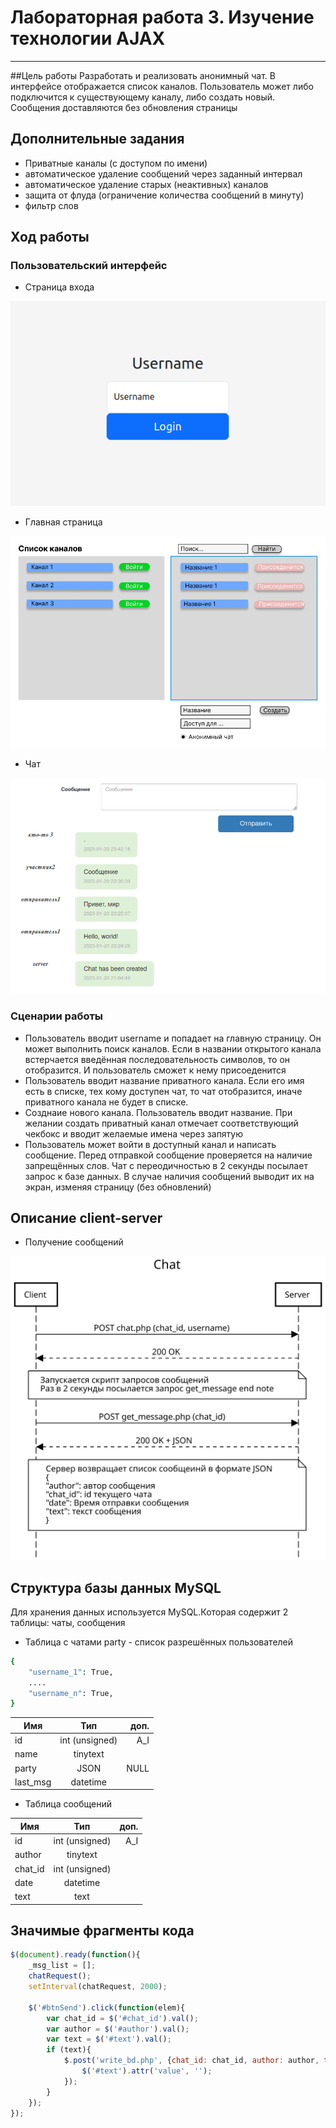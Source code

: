 # Лабораторная работа 3. Изучение технологии AJAX
*****
##Цель работы
Разработать и реализовать анонимный чат. В интерфейсе отображается список каналов. Пользователь может либо подключится к существующему каналу, либо создать новый. Сообщения доставляются без обновления страницы

## Дополнительные задания
* Приватные каналы (с доступом по имени)
* автоматическое удаление сообщений через заданный интервал
* автоматическое удаление старых (неактивных) каналов
* защита от флуда (ограничение количества сообщений в минуту)
* фильтр слов

## Ход работы
### Пользовательский интерфейс
* Страница входа

![Рис. 1 - Вход](https://github.com/4260snow/lab_chat/blob/main/images/login.png)

* Главная страница

![Рис. 2 - Интерфейс](https://github.com/4260snow/lab_chat/blob/main/images/ui.png)

* Чат

![Рис. 3 - Чат](https://github.com/4260snow/lab_chat/blob/main/images/chat.png)

### Сценарии работы

* Пользователь вводит username и попадает на главную страницу. Он может выполнить поиск каналов. Если в названии открытого канала встерчается введённая последовательность символов, то он отобразится. И пользователь сможет к нему присоеденится
* Пользователь вводит название приватного канала. Если его имя есть в списке, тех кому доступен чат, то чат отобразится, иначе приватного канала не будет в списке.
* Созднаие нового канала. Пользователь вводит название. При желании создать приватный канал отмечает соответствующий чекбокс и вводит желаемые имена через запятую
* Пользователь может войти в доступный канал и написать сообщение. Перед отправкой сообщение проверяется на наличие запрещённых слов. Чат с переодичностью в 2 секунды посылает запрос к базе данных. В случае наличия сообщений выводит их на экран, изменяя страницу (без обновлений)

## Описание client-server
* Получение сообщений

![Рис. 4 - Чат](https://github.com/4260snow/lab_chat/blob/main/images/get_msg.svg)

## Структура базы данных MySQL
Для хранения данных используется MySQL.Которая содержит 2 таблицы: чаты, сообщения

* Таблица с чатами
party - список разрешённых пользователей

```sh
{
    "username_1": True,
    ....
    "username_n": True,
}
```

| Имя        | Тип                | доп.  |
| -----------|:------------------:| -----:|
| id         | int (unsigned)     | A_I   |
| name       | tinytext           |       |
| party      | JSON               | NULL  |
| last_msg   | datetime           |       |

* Таблица сообщений

| Имя        | Тип                | доп.  |
| -----------|:------------------:| -----:|
| id         | int (unsigned)     | A_I   |
| author     | tinytext           |       |
| chat_id    | int (unsigned)     |       |
| date       | datetime           |       |
| text       | text               |       |

## Значимые фрагменты кода
```js
$(document).ready(function(){
	_msg_list = [];
	chatRequest();
	setInterval(chatRequest, 2000);

	$('#btnSend').click(function(elem){
		var chat_id = $('#chat_id').val();
		var author = $('#author').val();
		var text = $('#text').val();
		if (text){
			$.post('write_bd.php', {chat_id: chat_id, author: author, text : text}, function(){
				$('#text').attr('value', '');
			});
		}
	});
});

```
